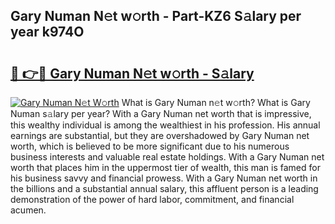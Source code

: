 ## Gary Numan N𝚎t w𝚘rth - Part-KZ6 S𝚊lary per year k974O

# <h2><a href="http://gc3is4.nevu.top/?p=Gary+Numan">🔗 👉🔴 Gary Numan N𝚎t w𝚘rth - S𝚊lary</a></h2>

[![Gary Numan N𝚎t W𝚘rth](https://i.imgur.com/Oavwk0R.jpeg)](http://gc3is4.nevu.top/?p=Gary+Numan)
What is Gary Numan n𝚎t w𝚘rth? What is Gary Numan s𝚊lary per year?
With a Gary Numan net worth that is impressive, this wealthy individual is among the wealthiest in his profession. His annual earnings are substantial, but they are overshadowed by Gary Numan net worth, which is believed to be more significant due to his numerous business interests and valuable real estate holdings. With a Gary Numan net worth that places him in the uppermost tier of wealth, this man is famed for his business savvy and financial prowess. With a Gary Numan net worth in the billions and a substantial annual salary, this affluent person is a leading demonstration of the power of hard labor, commitment, and financial acumen.
